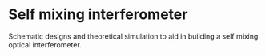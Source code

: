 # Self mixing interferometer

Schematic designs and theoretical simulation to aid in building a self mixing optical interferometer.
